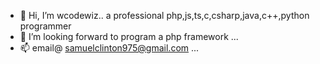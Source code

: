 - 👋 Hi, I’m wcodewiz.. a professional php,js,ts,c,csharp,java,c++,python programmer
- 💞️ I’m looking forward to program a php framework  ...
- 📫 email@ samuelclinton975@gmail.com ...

